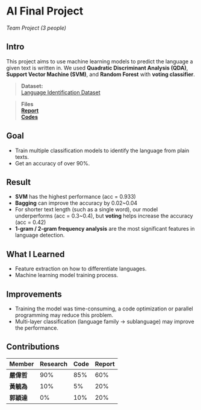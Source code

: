 # AI Final Project
*Team Project (3 people)*
## Intro
This project aims to use machine learning models to predict the language a given text is written in. We used **Quadratic Discriminant Analysis (QDA)**, **Support Vector Machine (SVM)**, and **Random Forest** with **voting classifier**.  

>**Dataset:**  
[Language Identification Dataset](https://huggingface.co/datasets/papluca/language-identification)  

>**Files**  
[**Report**](https://github.com/Mars-1114/cs-portfolio/blob/main/2024%20Spring%20-%20AI%20Final%20Project%20(language%20detection)/Team37_Slides.pdf)  
[**Codes**](https://github.com/Mars-1114/cs-portfolio/tree/main/2024%20Spring%20-%20AI%20Final%20Project%20(language%20detection)/project)

## Goal
- Train multiple classification models to identify the language from plain texts.
- Get an accuracy of over 90%.

## Result
- **SVM** has the highest performance (acc = 0.933)
- **Bagging** can improve the accuracy by 0.02~0.04
- For shorter text length (such as a single word), our model underperforms (acc = 0.3~0.4), but **voting** helps increase the accuracy (acc = 0.42)
- **1-gram / 2-gram frequency analysis** are the most significant features in language detection.

## What I Learned
- Feature extraction on how to differentiate languages.
- Machine learning model training process.

## Improvements
- Training the model was time-consuming, a code optimization or parallel programming may reduce this problem.
- Multi-layer classification (language family -> sublanguage) may improve the performance.

## Contributions
| Member    | Research | Code   | Report |
| ------    | -------  | -----  | ------ |
| **嚴偉哲** | 90%      | 85%    | 60%    |
| **黃毓為** | 10%      | 5%     | 20%    |
| **郭穎達** | 0%       | 10%    | 20%    |